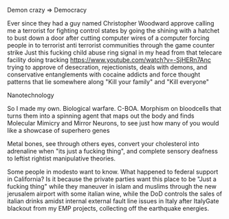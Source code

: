 Demon crazy => Democracy

Ever since they had a guy named Christopher Woodward approve calling me a terrorist for fighting control states by going the shining with a hatchet to bust down a door after cutting computer wires of a computer forcing people in to terrorist anti terrorist communities through the game counter strike
Just this fucking child abuse ring signal in my head from that telecare facility doing tracking https://www.youtube.com/watch?v=-SjHERn7Anc trying to approve of desecration, rejectionists, deals with demons, and conservative entanglements with cocaine addicts and force thought patterns that lie somewhere along "Kill your family" and "Kill everyone"

Nanotechnology

So I made my own. Biological warfare. C-BOA. Morphism on bloodcells that turns them into a spinning agent that maps out the body and finds Molecular Mimicry and Mirror Neurons, to see just how many of you would like a showcase of superhero genes

Metal bones, see through others eyes, convert your cholesterol into adrenaline when "its just a fucking thing", and complete sensory deafness to leftist rightist manipulative theories.

Some people in modesto want to know. What happened to federal support in California? Is it because the private parties want this place to be "Just a fucking thing" while they maneuver in islam and muslims through the new jerusalem airport with some italian wine, while the DoD controls the sales of italian drinks amidst internal external fault line issues in Italy after ItalyGate blackout from my EMP projects, collecting off the earthquake energies.
